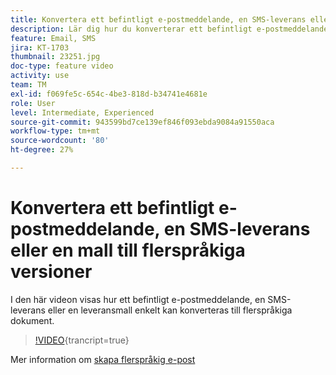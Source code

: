 ```yaml
---
title: Konvertera ett befintligt e-postmeddelande, en SMS-leverans eller en mall till flerspråkiga versioner
description: Lär dig hur du konverterar ett befintligt e-postmeddelande, SMS-leverans eller en leveransmall till flerspråkiga dokument.
feature: Email, SMS
jira: KT-1703
thumbnail: 23251.jpg
doc-type: feature video
activity: use
team: TM
exl-id: f069fe5c-654c-4be3-818d-b34741e4681e
role: User
level: Intermediate, Experienced
source-git-commit: 943599bd7ce139ef846f093ebda9084a91550aca
workflow-type: tm+mt
source-wordcount: '80'
ht-degree: 27%

---
```


# Konvertera ett befintligt e-postmeddelande, en SMS-leverans eller en mall till flerspråkiga versioner

I den här videon visas hur ett befintligt e-postmeddelande, en SMS-leverans eller en leveransmall enkelt kan konverteras till flerspråkiga dokument.

>[!VIDEO](https://video.tv.adobe.com/v/23251?learn=on){trancript=true}

Mer information om [skapa flerspråkig e-post](https://experienceleague.adobe.com/docs/campaign-standard/using/communication-channels/email-messages/creating-a-multilingual-email.html?lang=en)
